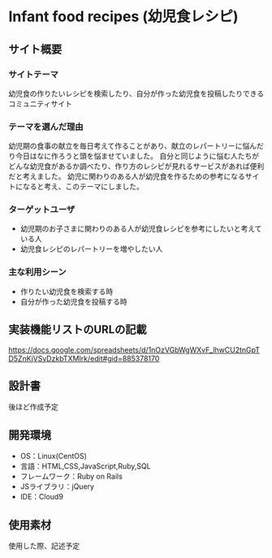 # Infant food recipes (幼児食レシピ)

## サイト概要
### サイトテーマ
幼児食の作りたいレシピを検索したり、自分が作った幼児食を投稿したりできるコミュニティサイト

### テーマを選んだ理由
幼児期の食事の献立を毎日考えて作ることがあり、献立のレパートリーに悩んだり今日はなに作ろうと頭を悩ませていました。
自分と同じように悩む人たちがどんな幼児食があるか調べたり、作り方のレシピが見れるサービスがあれば便利だと考えました。
幼児に関わりのある人が幼児食を作るための参考になるサイトになると考え、このテーマにしました。

### ターゲットユーザ
- 幼児期のお子さまに関わりのある人が幼児食レシピを参考にしたいと考えている人  
- 幼児食レシピのレパートリーを増やしたい人

### 主な利用シーン
- 作りたい幼児食を検索する時
- 自分が作った幼児食を投稿する時

## 実装機能リストのURLの記載
https://docs.google.com/spreadsheets/d/1nOzVGbWgWXvF_lhwCU2tnGpTD5ZnKjVSyDzkbTXMIrk/edit#gid=885378170


## 設計書
後ほど作成予定

## 開発環境
- OS：Linux(CentOS)
- 言語：HTML,CSS,JavaScript,Ruby,SQL
- フレームワーク：Ruby on Rails
- JSライブラリ：jQuery
- IDE：Cloud9

## 使用素材
使用した際、記述予定

